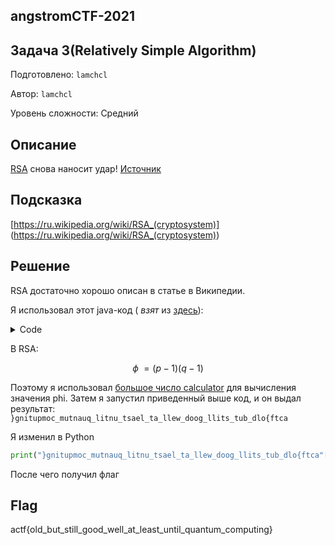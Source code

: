 ## angstromCTF-2021



## Задача 3(Relatively Simple Algorithm)

Подготовлено: `lamchcl`

Автор: `lamchcl`

Уровень сложности: Средний


## Описание

[RSA](./rsa.txt) снова наносит удар! [Источник](./rsa.py)

## Подсказка

[https://ru.wikipedia.org/wiki/RSA_(cryptosystem)]
(https://ru.wikipedia.org/wiki/RSA_(cryptosystem))

## Решение

RSA достаточно хорошо описан в статье в Википедии.

Я использовал этот java-код ( *взят* из [здесь](https://crypto.stackexchange.com/questions/19915/rsa-decryption-given-n-e-and-phin)):


<details>

<summary>Code</summary>

```java
import java.math.BigInteger; //для работы с большими целыми (криптография)
import java.util.ArrayList; //для хранения последовательности байт (значений 0–255)
import java.util.Scanner; //для чтения ввода пользователя

public class RSA {

    public static void main(String[] args) {
        Scanner sc = new Scanner(System.in); //cканер для чтения строк из консоли
        BigInteger N,phiN,e,d,m,c; //объявление чисел

        // cipertext c, plaintext m

        System.out.println("Insert N"); //ввод модуля

        N = new BigInteger (sc.nextLine()); //чтение

        System.out.println("Input e");//ввод модуля

        e = new BigInteger (sc.nextLine()); //чтение

        System.out.println("Input c"); //ввод модуля

        c = new BigInteger (sc.nextLine()); //чтение

        System.out.println("Input phi"); //ввод модуля

        phiN = new BigInteger (sc.nextLine()); //чтение

        sc.close(); //закрывает сканер

        d = e.modInverse(phiN); //вычисление 
        m = c.modPow(d, N); //дешифрование

        System.out.println("d = "+d);           
        System.out.println("m = "+m);

        System.out.println("m in base 256 = "+base256(m)); //Вывод результата функции base256 
        System.out.println("Convert with ASCII \n"+ Encode256(base256(m))); //Преобразует полученные байты в строку через кодирование в char.

    }
    static ArrayList<BigInteger> base256 (BigInteger M) {
        BigInteger base = new BigInteger("256");
        ArrayList<BigInteger> message256 = new ArrayList<BigInteger>();
        BigInteger sisa=M; //временная переменная для деления
        BigInteger k; //временная перепменная
        double z = Double.parseDouble(M.toString()); //Преобразует M в double чтобы взять логарифм
        double p = Math.floor(Math.log(z)/Math.log(256)); //Вычисляет индекс старшего байта;
        int r = (int) p;
        for (int j=0;j<=r;j++){
            k=sisa.mod(base);
            sisa=sisa.divide(base);
            message256.add(k);
        }
        return message256;
    }

    static String Encode256 (ArrayList<BigInteger> ascii) {
        String ascii256=""; //Накопитель результирующей строки
        int g;
        for (int i=0;i<ascii.size();i++) {
            g = Integer.parseInt(""+ascii.get(i)); //получение int
            ascii256=ascii256+( (char) g ); //Преобразует число 0..255 в символ Java 
        }
        return ascii256;
    }
}
```

</details>

В RSA: 

$$
\phi\ = (p - 1)(q - 1)
$$

Поэтому я использовал [большое число calculator](https://www.calculator.net/big-number-calculator.html?cx=11556895667671057477200219387242513875610589005594481832449286005570409920461121505578566298354611080750154513073654150580136639937876904687126793459819368&cy=9789731420840260962289569924638041579833494812169162102854947552459243338614590024836083625245719375467053459789947717068410632082598060778090631475194566&cp=20&co=multiple) для вычисления значения phi. Затем я запустил приведенный выше код, и он выдал результат: `}gnitupmoc_mutnauq_litnu_tsael_ta_llew_doog_llits_tub_dlo{ftca`

Я изменил в Python

```python
print("}gnitupmoc_mutnauq_litnu_tsael_ta_llew_doog_llits_tub_dlo{ftca"[::-1])
```
После чего получил флаг

## Flag

actf{old_but_still_good_well_at_least_until_quantum_computing}